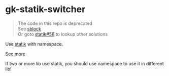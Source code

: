 # gk-statik-switcher

> The code in this repo is deprecated  
> See [sblock](https://github.com/ddosakura/sblock)  
> Or goto [statik#56](https://github.com/rakyll/statik/issues/56) to lookup other solutions

Use [statik](https://github.com/rakyll/statik) with namespace.

[See more](https://github.com/ddosakura/statik-ds-forker)

If two or more lib use statik, you should use namespace to use it in different lib!

